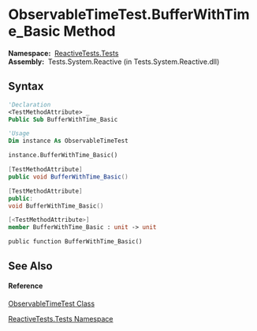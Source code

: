 # ObservableTimeTest.BufferWithTime\_Basic Method

**Namespace:**  [ReactiveTests.Tests](ReactiveTests.Tests\ReactiveTests.Tests.md)  
**Assembly:**  Tests.System.Reactive (in Tests.System.Reactive.dll)

## Syntax

```vb
'Declaration
<TestMethodAttribute> _
Public Sub BufferWithTime_Basic
```

```vb
'Usage
Dim instance As ObservableTimeTest

instance.BufferWithTime_Basic()
```

```csharp
[TestMethodAttribute]
public void BufferWithTime_Basic()
```

```c++
[TestMethodAttribute]
public:
void BufferWithTime_Basic()
```

```fsharp
[<TestMethodAttribute>]
member BufferWithTime_Basic : unit -> unit 
```

```jscript
public function BufferWithTime_Basic()
```

## See Also

#### Reference

[ObservableTimeTest Class](ObservableTimeTest\ObservableTimeTest.md)

[ReactiveTests.Tests Namespace](ReactiveTests.Tests\ReactiveTests.Tests.md)




